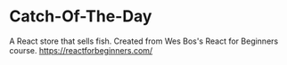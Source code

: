 # Catch-Of-The-Day

A React store that sells fish. Created from Wes Bos's React for Beginners course.
https://reactforbeginners.com/
